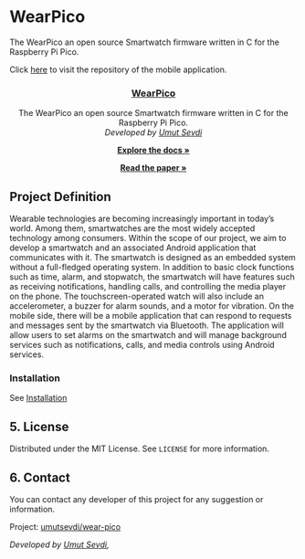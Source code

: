 # WearPico
The WearPico an open source Smartwatch firmware written in C for the Raspberry Pi Pico.

Click [here](https://github.com/umutsevdi/wear-pico-app) to visit the repository of the
mobile application.

<p align="center">
  <a href="https://github.com/umutsevdi/wear-pico">
  <h3 align="center">WearPico</h3>
  </a>

<p align="center">  
The WearPico an open source Smartwatch firmware written in C for the Raspberry Pi Pico.
  <br/>
    <i>Developed by <a href="https://github.com/umutsevdi">Umut Sevdi</a></i>
<p align="center"><a href="wiki/"><strong>Explore the docs »
</strong></a></p>
<p align="center"><a href="Paper.pdf"><strong>Read the paper »
</strong></a></p>

## Project Definition

Wearable technologies are becoming increasingly important in today’s world. Among
them, smartwatches are the most widely accepted technology among consumers.
Within the scope of our project, we aim to develop a smartwatch and an associated
Android application that communicates with it. The smartwatch is designed as an
embedded system without a full-fledged operating system. In addition to basic clock
functions such as time, alarm, and stopwatch, the smartwatch will have features such
as receiving notifications, handling calls, and controlling the media player on the
phone. The touchscreen-operated watch will also include an accelerometer, a buzzer
for alarm sounds, and a motor for vibration. On the mobile side, there will be a
mobile application that can respond to requests and messages sent by the smartwatch
via Bluetooth. The application will allow users to set alarms on the smartwatch and
will manage background services such as notifications, calls, and media controls using
Android services.

### Installation
See [Installation](wiki/Installation)

## 5. License

Distributed under the MIT License. See `LICENSE` for more information.

<p id="contact">

## 6. Contact

You can contact any developer of this project for any suggestion or information.

Project: [umutsevdi/wear-pico](https://github.com/umutsevdi/wear-pico)

<i>Developed by <a href="https://github.com/umutsevdi">Umut Sevdi</a>, 
